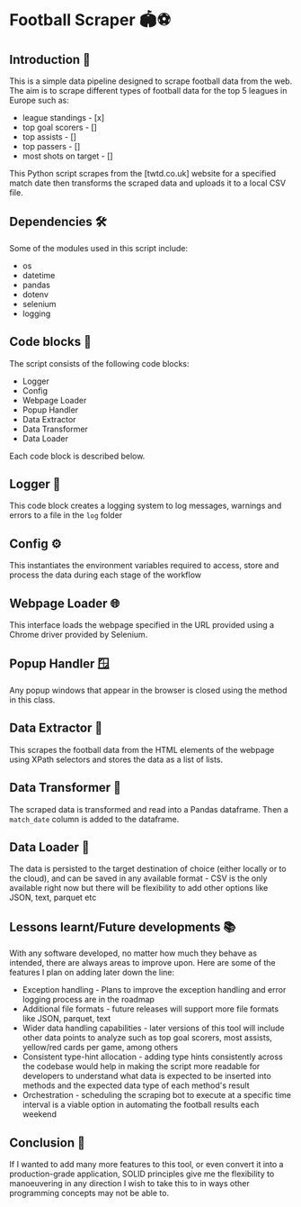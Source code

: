 # Football Scraper 🏟️⚽

## Introduction 🚀

This is a simple data pipeline designed to scrape football data from the web. The aim is to scrape different types of football data for the top 5 leagues in Europe such as:

* league standings - [x]
* top goal scorers - []
* top assists - []
* top passers - []
* most shots on target - [] 


This Python script scrapes from the [twtd.co.uk] website for a specified match date then transforms the scraped data and uploads it to a local CSV file.



## Dependencies  🛠️

Some of the modules used in this script include:

- os
- datetime
- pandas
- dotenv
- selenium
- logging



## Code blocks 🧱

The script consists of the following code blocks:

- Logger
- Config
- Webpage Loader
- Popup Handler
- Data Extractor
- Data Transformer
- Data Loader


Each code block is described below.


## Logger 📝

This code block creates a logging system to log messages, warnings and errors to a file in the `log` folder 


## Config ⚙️

This instantiates the environment variables required to access, store and process the data during each stage of the workflow


## Webpage Loader 🌐

This interface loads the webpage specified in the URL provided using a Chrome driver provided by Selenium. 


## Popup Handler 🪟

Any popup windows that appear in the browser is closed using the method in this class. 


## Data Extractor 🧪

This scrapes the football data from the HTML elements of the webpage using XPath selectors and stores the data as a list of lists.


## Data Transformer 🔄

The scraped data is transformed and read into a Pandas dataframe. Then a `match_date` column is added to the dataframe. 


## Data Loader 💾

The data is persisted to the target destination of choice (either locally or to the cloud), and can be saved in any available format - CSV is the only available right now but there will be flexibility to add other options like JSON, text, parquet etc 





## Lessons learnt/Future developments  📚


With any software developed, no matter how much they behave as intended, there are always areas to improve upon. Here are some of the features I plan on adding later down the line: 

* Exception handling - Plans to improve the exception handling and error logging process are in the roadmap
* Additional file formats - future releases will support more file formats like JSON, parquet, text
* Wider data handling capabilities -  later versions of this tool will include other data points to analyze such as top goal scorers, most assists, yellow/red cards per game, among others  
* Consistent type-hint allocation - adding type hints consistently across the codebase would help in making the script more readable for developers to understand what data is expected to be inserted into methods and the expected data type of each method's result
* Orchestration - scheduling the scraping bot to execute at a specific time interval is a viable option in automating the football results each weekend  


## Conclusion 🏁

If I wanted to add many more features to this tool, or even convert it into a production-grade application, SOLID principles give me the flexibility to manoeuvering in any direction I wish to take this to in ways other programming concepts may not be able to. 






